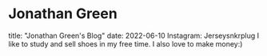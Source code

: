 # Jonathan Green
title: "Jonathan Green's Blog"
date: 2022-06-10
Instagram: Jerseysnkrplug
I like to study and sell shoes in my free time. I also love to make money:)
